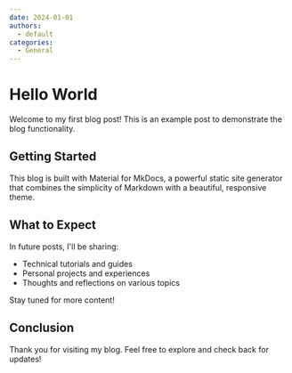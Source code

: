 ```yaml
---
date: 2024-01-01
authors:
  - default
categories:
  - General
---
```


# Hello World

Welcome to my first blog post! This is an example post to demonstrate the blog functionality.

<!-- more -->

## Getting Started

This blog is built with Material for MkDocs, a powerful static site generator that combines the simplicity of Markdown with a beautiful, responsive theme.

## What to Expect

In future posts, I'll be sharing:

- Technical tutorials and guides
- Personal projects and experiences
- Thoughts and reflections on various topics

Stay tuned for more content!

## Conclusion

Thank you for visiting my blog. Feel free to explore and check back for updates!
